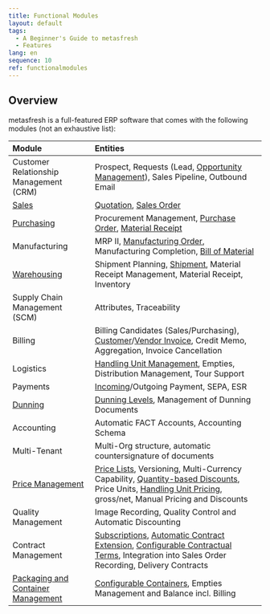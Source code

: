 ```yaml
---
title: Functional Modules
layout: default
tags:
  - A Beginner's Guide to metasfresh
  - Features
lang: en
sequence: 10
ref: functionalmodules
---
```


## Overview
metasfresh is a full-featured ERP software that comes with the following modules (not an exhaustive list):

| Module | Entities |
| :--- | :--- |
| Customer Relationship Management (CRM) | Prospect, Requests (Lead, [Opportunity Management](CRM_Request_Opportunities)), Sales Pipeline, Outbound Email |
| [Sales](Workflow_SalesOrder_to_Invoice) | [Quotation](Create_SalesQuotation), [Sales Order](SalesOrder_recording) |
| [Purchasing](Workflow_PurchaseOrder_to_Invoice) | Procurement Management, [Purchase Order](CreatePurchaseOrder), [Material Receipt](CreateGoodsReceipt) |
| Manufacturing | MRP II, [Manufacturing Order](NewManufacturingOrder), Manufacturing Completion, [Bill of Material](Create_BOM) |
| [Warehousing](Add_new_warehouse) | Shipment Planning, [Shipment](Ship_SalesOrder), Material Receipt Management, Material Receipt, Inventory |
| Supply Chain Management (SCM) | Attributes, Traceability |
| Billing | Billing Candidates (Sales/Purchasing), [Customer](Invoice_SalesOrder)/[Vendor Invoice](CreatePurchaseInvoice), Credit Memo, Aggregation, Invoice Cancellation |
| Logistics | [Handling Unit Management](Handling_Unit_System), Empties, Distribution Management, Tour Support |
| Payments | [Incoming](Single_incoming_payment)/Outgoing Payment, SEPA, ESR |
| [Dunning](Dunning_Run) | [Dunning Levels](Define_Dunning_Type), Management of Dunning Documents |
| Accounting | Automatic FACT Accounts, Accounting Schema |
| Multi-Tenant | Multi-Org structure, automatic countersignature of documents |
| [Price Management](Price-system_versus_price-list) | [Price Lists](Add_price-list), Versioning, Multi-Currency Capability, [Quantity-based Discounts](Discount_types_in_metasfresh), Price Units, [Handling Unit Pricing](Add_packing-instructions_to_price), gross/net, Manual Pricing and Discounts |
| Quality Management | Image Recording, Quality Control and Automatic Discounting |
| Contract Management | [Subscriptions](Create_subscription_contract), [Automatic Contract Extension](Extend_contract), [Configurable Contractual Terms](Define_contractual_terms), Integration into Sales Order Recording, Delivery Contracts |
| [Packaging and Container Management](Handling_Unit_System) | [Configurable Containers](CU-TU_Allocation), Empties Management and Balance incl. Billing |
